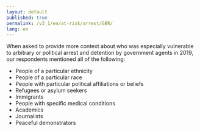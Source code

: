 ```yaml
---
layout: default
published: true
permalink: /v3_1/en/at-risk/arrest/GBR/
lang: en
---
```


When asked to provide more context about who was especially vulnerable to arbitrary or political arrest and detention by government agents in 2019, our respondents mentioned all of the following:
- People of a particular ethnicity 
- People of a particular race 
- People with particular political affiliations or beliefs 
- Refugees or asylum seekers 
- Immigrants 
- People with specific medical conditions 
- Academics 
- Journalists 
- Peaceful demonstrators 
